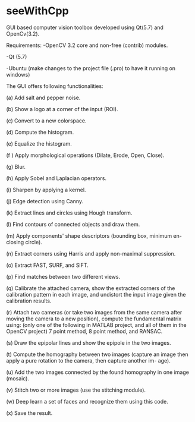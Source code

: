 # seeWithCpp

GUI based computer vision toolbox developed using Qt(5.7) and OpenCv(3.2).

Requirements:
-OpenCV 3.2 core and non-free (contrib) modules.

-Qt (5.7)

-Ubuntu (make changes to the project file (.pro) to have it running on windows)

The GUI offers following functionalities:

(a) Add salt and pepper noise.

(b) Show a logo at a corner of the input (ROI).

(c) Convert to a new colorspace.

(d) Compute the histogram.

(e) Equalize the histogram.

(f ) Apply morphological operations (Dilate, Erode, Open, Close).

(g) Blur.

(h) Apply Sobel and Laplacian operators.

(i) Sharpen by applying a kernel.

(j) Edge detection using Canny.

(k) Extract lines and circles using Hough transform.

(l) Find contours of connected objects and draw them.

(m) Apply components' shape descriptors (bounding box, minimum en-
closing circle).

(n) Extract corners using Harris and apply non-maximal suppression.

(o) Extract FAST, SURF, and SIFT.

(p) Find matches between two different views.

(q) Calibrate the attached camera, show the extracted corners of the
calibration pattern in each image, and undistort the input image
given the calibration results.

(r) Attach two cameras (or take two images from the same camera after
moving the camera to a new position), compute the fundamental
matrix using: (only one of the following in MATLAB project, and
all of them in the OpenCV project)
7 point method, 8 point method, and RANSAC.

(s) Draw the epipolar lines and show the epipole in the two images.

(t) Compute the homography between two images (capture an image
then apply a pure rotation to the camera, then capture another im-
age).

(u) Add the two images connected by the found homography in one image
(mosaic).

(v) Stitch two or more images (use the stitching module).

(w) Deep learn a set of faces and recognize them using this code.

(x) Save the result.

